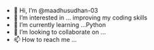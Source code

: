 - 👋 Hi, I’m @maadhusudhan-03
- 👀 I’m interested in ... improving my coding skills
- 🌱 I’m currently learning ...Python
- 💞️ I’m looking to collaborate on ...
- 📫 How to reach me ...

<!---
maadhusudhan-03/maadhusudhan-03 is a ✨ special ✨ repository because its `README.md` (this file) appears on your GitHub profile.
You can click the Preview link to take a look at your changes.
--->
